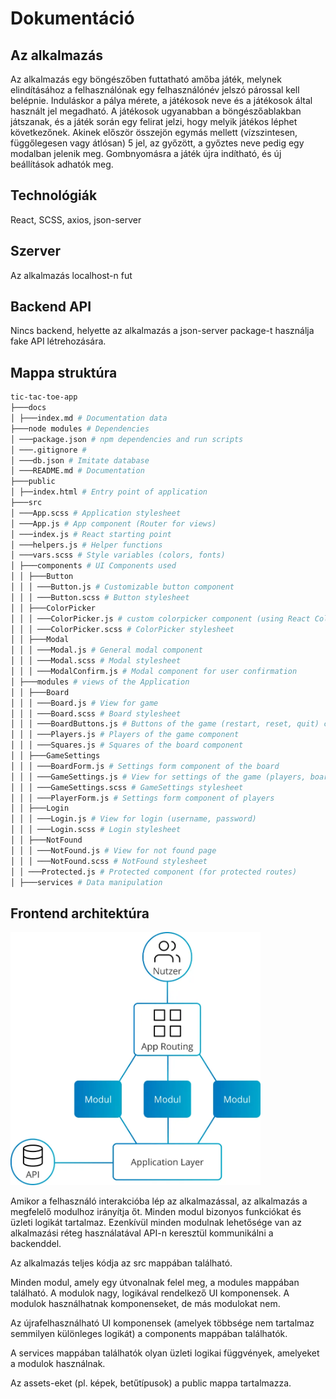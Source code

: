 # Dokumentáció

## Az alkalmazás

Az alkalmazás egy böngészőben futtatható amőba játék, melynek elindításához a felhasználónak egy felhasználónév jelszó párossal
kell belépnie. Induláskor a pálya mérete, a játékosok neve és a játékosok által használt jel megadható. A játékosok ugyanabban a böngészőablakban játszanak, és a játék során egy felirat jelzi, hogy melyik játékos léphet következőnek. Akinek először összejön egymás mellett (vízszintesen, függőlegesen vagy átlósan) 5 jel, az győzött, a győztes neve pedig egy modalban jelenik meg. Gombnyomásra a játék újra indítható, és új beállítások adhatók meg.

## Technológiák

React, SCSS, axios, json-server

## Szerver

Az alkalmazás localhost-n fut

## Backend API

Nincs backend, helyette az alkalmazás a json-server package-t használja fake API létrehozására.

## Mappa struktúra

```sh
tic-tac-toe-app
├───docs
│ ├───index.md # Documentation data
├───node modules # Dependencies
│ ───package.json # npm dependencies and run scripts
│ ───.gitignore #
│ ───db.json # Imitate database
│ ───README.md # Documentation
├───public
│ ├──index.html # Entry point of application
├───src
│ ───App.scss # Application stylesheet
│ ───App.js # App component (Router for views)
│ ───index.js # React starting point
│ ───helpers.js # Helper functions
│ ───vars.scss # Style variables (colors, fonts)
│ ├───components # UI Components used
│ │ ├───Button 
│ │ │ ───Button.js # Customizable button component
│ │ │ ───Button.scss # Button stylesheet
│ │ ├───ColorPicker
│ │ │ ───ColorPicker.js # custom colorpicker component (using React Color package)
│ │ │ ───ColorPicker.scss # ColorPicker stylesheet
│ │ ├───Modal
│ │ │ ───Modal.js # General modal component
│ │ │ ───Modal.scss # Modal stylesheet
│ │ │ ───ModalConfirm.js # Modal component for user confirmation
│ ├───modules # views of the Application
│ │ ├───Board
│ │ │ ───Board.js # View for game
│ │ │ ───Board.scss # Board stylesheet
│ │ │ ───BoardButtons.js # Buttons of the game (restart, reset, quit) component
│ │ │ ───Players.js # Players of the game component
│ │ │ ───Squares.js # Squares of the board component
│ │ ├───GameSettings
│ │ │ ───BoardForm.js # Settings form component of the board
│ │ │ ───GameSettings.js # View for settings of the game (players, board)
│ │ │ ───GameSettings.scss # GameSettings stylesheet
│ │ │ ───PlayerForm.js # Settings form component of players
│ │ ├───Login
│ │ │ ───Login.js # View for login (username, password)
│ │ │ ───Login.scss # Login stylesheet
│ │ ├───NotFound
│ │ │ ───NotFound.js # View for not found page
│ │ │ ───NotFound.scss # NotFound stylesheet
│ │ ───Protected.js # Protected component (for protected routes)
│ ├───services # Data manipulation
```

## Frontend architektúra

<img src="https://github.com/mandee86/tic-tac-toe-app/blob/main/public/img/frontend-architecture.webp" width="400">

Amikor a felhasználó interakcióba lép az alkalmazással, az alkalmazás a megfelelő modulhoz irányítja őt. Minden modul bizonyos funkciókat és üzleti logikát tartalmaz. Ezenkívül minden modulnak lehetősége van az alkalmazási réteg használatával API-n keresztül kommunikálni a backenddel.

Az alkalmazás teljes kódja az src mappában található.

Minden modul, amely egy útvonalnak felel meg, a modules mappában található. A modulok nagy, logikával rendelkező UI komponensek. A modulok használhatnak komponenseket, de más modulokat nem.

Az újrafelhasználható UI komponensek (amelyek többsége nem tartalmaz semmilyen különleges logikát) a components mappában találhatók.

A services mappában találhatók olyan üzleti logikai függvények, amelyeket a modulok használnak.

Az assets-eket (pl. képek, betűtípusok) a public mappa tartalmazza.
